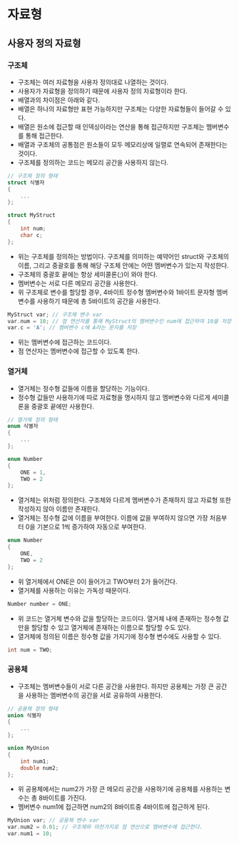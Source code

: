 # 자료형
## 사용자 정의 자료형
### 구조체
- 구조체는 여러 자료형을 사용자 정의대로 나열하는 것이다.
- 사용자가 자료형을 정의하기 때문에 사용자 정의 자료형이라 한다.
- 배열과의 차이점은 아래와 같다.
- 배열은 하나의 자료형만 표현 가능하지만 구조체는 다양한 자료형들이 들어갈 수 있다.
- 배열은 원소에 접근할 때 인덱싱이라는 연산을 통해 접근하지만 구조체는 멤버변수를 통해 접근한다.
- 배열과 구조체의 공통점은 원소들이 모두 메모리상에 일렬로 연속되어 존재한다는 것이다.
- 구조체를 정의하는 코드는 메모리 공간을 사용하지 않는다.

```cpp
// 구조체 정의 형태
struct 식별자
{
    ...
};

struct MyStruct
{
    int num;
    char c;
};
```

- 위는 구조체를 정의하는 방법이다. 구조체를 의미하는 예약어인 struct와 구조체의 이름, 그리고 중괄호를 통해 해당 구조체 안에는 어떤 멤버변수가 있는지 작성한다.
- 구조체의 중괄호 끝에는 항상 세미콜론(;)이 와야 한다.
- 멤버변수는 서로 다른 메모리 공간을 사용한다.
- 위 구조체로 변수를 할당할 경우, 4바이트 정수형 멤버변수와 1바이트 문자형 멤버변수를 사용하기 때문에 총 5바이트의 공간을 사용한다.

```cpp
MyStruct var; // 구조체 변수 var
var.num = 10; // 점 연산자를 통해 MyStruct의 멤버변수인 num에 접근하여 10을 저장
var.c = 'A'; // 멤버변수 c에 A라는 문자를 저장
```

- 위는 멤버변수에 접근하는 코드이다.
- 점 연산자는 멤버변수에 접근할 수 있도록 한다.
### 열거체
- 열거체는 정수형 값들에 이름을 할당하는 기능이다.
- 정수형 값들만 사용하기에 따로 자료형을 명시하지 않고 멤버변수와 다르게 세미콜론을 중괄호 끝에만 사용한다.

```cpp
// 열거체 정의 형태
enum 식별자
{
    ...
};

enum Number
{
    ONE = 1,
    TWO = 2
};
```

- 열거체는 위처럼 정의한다. 구조체와 다르게 멤버변수가 존재하지 않고 자료형 또한 작성하지 않아 이름만 존재한다.
- 열거체는 정수형 값에 이름을 부여한다. 이름에 값을 부여하지 않으면 가장 처음부터 0을 기본으로 1씩 증가하여 자동으로 부여한다.

```cpp
enum Number
{
    ONE,
    TWO = 2
};
```

- 위 열거체에서 ONE은 0이 들어가고 TWO부터 2가 들어간다.
- 열거체를 사용하는 이유는 가독성 때문이다.

```cpp
Number number = ONE;
```

- 위 코드는 열거체 변수와 값을 할당하는 코드이다. 열거체 내에 존재하는 정수형 값만을 할당할 수 있고 열거체에 존재하는 이름으로 할당할 수도 있다.
- 열거체에 정의된 이름은 정수형 값을 가지기에 정수형 변수에도 사용할 수 있다.

```cpp
int num = TWO;
```
### 공용체
- 구조체는 멤버변수들이 서로 다른 공간을 사용한다. 하지만 공용체는 가장 큰 공간을 사용하는 멤버변수의 공간을 서로 공유하여 사용한다.

```cpp
// 공용체 정의 형태
union 식별자
{
    ...
};

union MyUnion
{
    int num1;
    double num2;
};
```

- 위 공용체에서는 num2가 가장 큰 메모리 공간을 사용하기에 공용체를 사용하는 변수는 총 8바이트를 가진다.
- 멤버변수 num1에 접근하면 num2의 8바이트중 4바이트에 접근하게 된다.

```cpp
MyUnion var; // 공용체 변수 var
var.num2 = 0.01; // 구조체와 마찬가지로 점 연산으로 멤버변수에 접근한다.
var.num1 = 10;
```